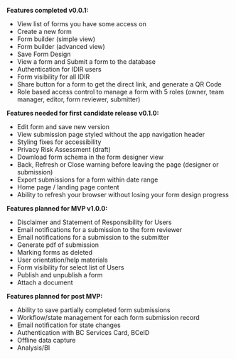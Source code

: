 **Features completed v0.0.1:**  

* View list of forms you have some access on  
* Create a new form  
* Form builder (simple view)  
* Form builder (advanced view)  
* Save Form Design  
* View a form and Submit a form to the database  
* Authentication for IDIR users  
* Form visibility for all IDIR  
* Share button for a form to get the direct link, and generate a QR Code  
* Role based access control to manage a form with 5 roles (owner, team manager, editor, form reviewer, submitter)   

**Features needed for first candidate release v0.1.0:**  

* Edit form and save new version  
* View submission page styled without the app navigation header
* Styling fixes for accessibility
* Privacy Risk Assessment (draft)
* Download form schema in the form designer view  
* Back, Refresh or Close warning before leaving the page (designer or submission)  
* Export submissions for a form within date range 
* Home page / landing page content  
* Ability to refresh your browser without losing your form design progress

**Features planned for MVP v1.0.0:**  

* Disclaimer and Statement of Responsibility for Users 
* Email notifications for a submission to the form reviewer
* Email notifications for a submission to the submitter
* Generate pdf of submission  
* Marking forms as deleted  
* User orientation/help materials  
* Form visibility for select list of Users
* Publish and unpublish a form
* Attach a document

**Features planned for post MVP:**  
* Ability to save partially completed form submissions  
* Workflow/state management for each form submission record  
* Email notification for state changes
* Authentication with BC Services Card, BCeID
* Offline data capture
* Analysis/BI
